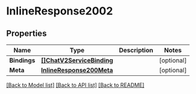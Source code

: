 # InlineResponse2002

## Properties

Name | Type | Description | Notes
------------ | ------------- | ------------- | -------------
**Bindings** | [**[]ChatV2ServiceBinding**](chat.v2.service.binding.md) |  | [optional] 
**Meta** | [**InlineResponse200Meta**](inline_response_200_meta.md) |  | [optional] 

[[Back to Model list]](../README.md#documentation-for-models) [[Back to API list]](../README.md#documentation-for-api-endpoints) [[Back to README]](../README.md)


